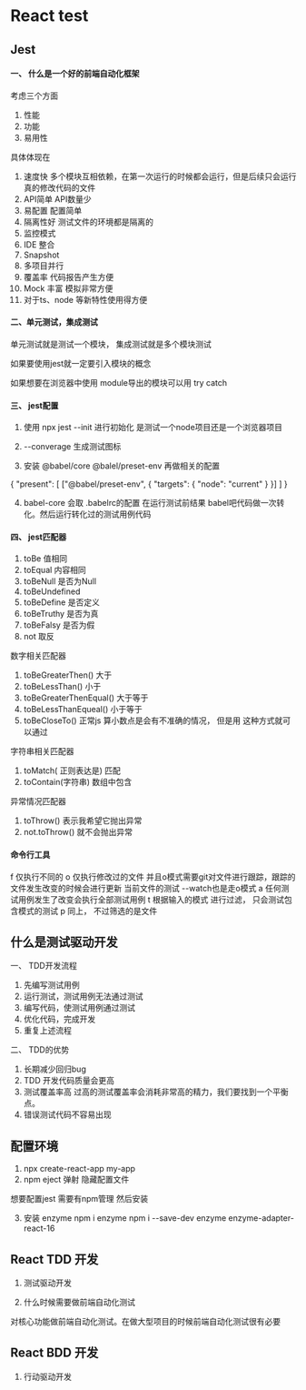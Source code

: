 # React test

## Jest 
#### 一、 什么是一个好的前端自动化框架
考虑三个方面

1. 性能
2. 功能
3. 易用性

具体体现在 

1. 速度快 多个模块互相依赖，在第一次运行的时候都会运行，但是后续只会运行真的修改代码的文件
2. API简单  API数量少
3. 易配置 配置简单
4. 隔离性好 测试文件的环境都是隔离的
5. 监控模式
6. IDE 整合
7. Snapshot
8. 多项目并行 
9. 覆盖率 代码报告产生方便
10. Mock 丰富  模拟非常方便
11. 对于ts、node 等新特性使用得方便

#### 二、单元测试，集成测试

单元测试就是测试一个模块， 集成测试就是多个模块测试

如果要使用jest就一定要引入模块的概念

如果想要在浏览器中使用 module导出的模块可以用 try catch

#### 三、 jest配置

1. 使用  npx  jest --init 进行初始化 是测试一个node项目还是一个浏览器项目

2. --converage  生成测试图标

3. 安装 @babel/core @balel/preset-env 再做相关的配置

{
  "present": [
    ["@babel/preset-env", {
      "targets": {
        "node": "current"
      }
    }]
  ]
}

4. babel-core 会取 .babelrc的配置 在运行测试前结果 babel吧代码做一次转化。然后运行转化过的测试用例代码

#### 四、 jest匹配器

1. toBe 值相同
2. toEqual 内容相同
3. toBeNull 是否为Null
4. toBeUndefined 
5. toBeDefine 是否定义
6. toBeTruthy 是否为真
7. toBeFalsy 是否为假
8. not 取反

数字相关匹配器
1. toBeGreaterThen() 大于
2. toBeLessThan() 小于
3. toBeGreaterThenEqual() 大于等于
4. toBeLessThanEqueal() 小于等于
5. toBeCloseTo()  正常js 算小数点是会有不准确的情况， 但是用 这种方式就可以通过

字符串相关匹配器
1. toMatch( 正则表达是) 匹配
2. toContain(字符串) 数组中包含 

异常情况匹配器
1. toThrow() 表示我希望它抛出异常
2. not.toThrow() 就不会抛出异常

#### 命令行工具

f 仅执行不同的
o 仅执行修改过的文件 并且o模式需要git对文件进行跟踪，跟踪的文件发生改变的时候会进行更新 当前文件的测试  --watch也是走o模式
a 任何测试用例发生了改变会执行全部测试用例
t 根据输入的模式 进行过滤， 只会测试包含模式的测试
p 同上， 不过筛选的是文件

## 什么是测试驱动开发

一、 TDD开发流程

1. 先编写测试用例
2. 运行测试，测试用例无法通过测试
3. 编写代码，使测试用例通过测试
4. 优化代码，完成开发
5. 重复上述流程

二、 TDD的优势

1. 长期减少回归bug
2. TDD 开发代码质量会更高
3. 测试覆盖率高
过高的测试覆盖率会消耗非常高的精力，我们要找到一个平衡点。
4. 错误测试代码不容易出现


## 配置环境

1. npx create-react-app my-app
2. npm eject 弹射 隐藏配置文件

想要配置jest 需要有npm管理 然后安装

3. 安装 enzyme 
npm i enzyme
npm i --save-dev enzyme enzyme-adapter-react-16


## React TDD 开发 

1. 测试驱动开发

2. 什么时候需要做前端自动化测试

对核心功能做前端自动化测试。在做大型项目的时候前端自动化测试很有必要

## React BDD 开发

1. 行动驱动开发